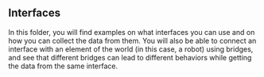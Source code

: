 ## Interfaces

In this folder, you will find examples on what interfaces you can use and on how you can collect the data from them.
You will also be able to connect an interface with an element of the world (in this case, a robot) using bridges, and see that different bridges can lead to different behaviors while getting the data from the same interface. 
